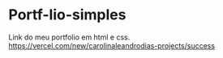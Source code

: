 ﻿# Portf-lio-simples

 Link do meu portfolio em html e css. 
 https://vercel.com/new/carolinaleandrodias-projects/success
